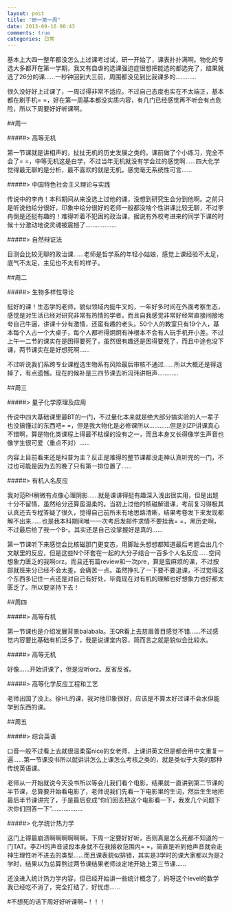 ```yaml
---
layout: post
title: "研一第一周"
date: 2013-09-16 00:43
comments: true
categories: 日常
---
```


基本上大四一整年都没怎么上过课考过试，研一开始了，课表扑扑满啊。物化的专选大多都开在第一学期，我又有自虐的选课强迫症很想把能选的都选完了，结果就选了26分的课……一秒钟回到大三前，周围都没见到比我课多的…………

很久没好好上过课了，一周过得非常不适应。不过自己态度也实在不太端正，基本都在刷手机= =，好在第一周基本都没实质内容，有几门已经感觉再不听会有点危险，所以下周要好好听课啊。

##周一

#####> 高等无机

第一节课就是讲相声的，扯扯无机的历史发展之类的。课前做了个小练习，完全不会了= =，中等无机这是白学，不过当年无机就没有学会过的感觉啊……四大化学觉得最无聊的是分析，最不喜欢的就是无机，感觉毫无系统性可言……

#####> 中国特色社会主义理论与实践

传说中的李冉！本科期间从来没选上过他的课，没想到研究生会分到他啊。之前只是听说他给分很好，印象中给分很好的老师一般都没啥个性讲课比较无聊，不过李冉倒是还挺有趣的！难得听着不犯困的政治课，据说有外校考进来的同学下课的时候十分激动地说灵魂被震撼了………………

#####> 自然辩证法

目测会比较无聊的政治课……老师是哲学系的年轻小姑娘，感觉上课经验不太足，底气不太足，主见也不太有的样子。

##周二

#####> 生物多样性导论

挺好的课！生态学的老师，貌似领域内挺牛叉的，一年好多时间在外面考察生态，感觉是对生活已经对研究非常有热情的学者，而且自我感觉非常好经常直接间接地夸自己牛逼，讲课十分有激情，还蛮有趣的老头。50个人的教室只有19个人，基本每个人占一个大桌子，每个人都听得炯炯有神根本不会有人玩手机开小差。不过上午一二节的课实在是困得要死了，虽然很有趣还是困得要死了，而且中途也没下课，两节课实在是好想死啊……

不过听说我们系跨专业课程选生物系有风险最后审核不通过……所以大概还是得退掉了，有点遗憾。现在的候补是三四节课去听冯玮讲相声…………

##周三

#####> 量子化学原理及应用

传说中四大基础课里最BT的一门，不过量化本来就是绝大部分搞实验的人一辈子也没搞懂过的东西吧= =，但是我大物化是必修课所以…………但是刘ZP讲课真心不错啊，算是物化类课程上得最不枯燥的没有之一，而且本身又长得像学生声音也像学生很可爱（重点不对）……

内容上目前看来还是科普为主？反正是难得的整节课都没走神认真听完的一门，不过也可能是因为去的晚了只有第一排位置了……

#####> 有机人名反应

我对范RH稍微有点像心理阴影……就是课讲得挺有趣深入浅出很实用，但是出题十分不留情，虽然给分还算蛮温柔的。当初上过他的核磁解谱课，考前复习得极其认真还去专程答疑了很久，觉得自己前所未有地思路清晰，结果考卷发下来发现都解不出来……也是我本科期间唯一一次考后发邮件求情不要挂我= =，黑历史啊，不过最后给了我一个B-。其实还是自己没掌握好是真的……

第一节课听下来感觉会比核磁那门更变态，用脚趾头想想都知道最后考题会出几个文献里的反应，但是这些N个环套在一起的大分子结合一百多个人名反应……空间想象力匮乏的我啊orz。而且还有篇review和一次pre，算是蛮麻烦的课，不过按部就班来分已经不会太差，会痛苦一点。虽然挣扎了一下要不要退课，不过觉得这个东西多记住一点还是对自己有好处，毕竟现在对有机的理解也好想象力也好都太匮乏了。所以要坚持下去！

##周四

#####> 高等有机

第一节课也是介绍发展背景balabala。王QR看上去慈眉善目感觉不错……不过感觉内容要比基础有机泛多了，我是说课堂内容，简而言之就是貌似会比较水。

#####> 高等无机

好像……开始讲课了，但是没听orz。反省反省。

#####> 高等化学反应工程和工艺

老师出国了没上。徐HL的课，我对他印象很好，应该是不算太好过课不会水但能学到东西的课。

##周五

#####> 综合英语

口音一般不过看上去就很温柔蛮nice的女老师，上课讲英文但是都会用中文重复一遍……第一节课没书所以就讲讲怎么上课怎么考核之类的，就是类似于大英的那种传统英语课。

老师从一开始就说今天没书所以等会儿我们看个电影，结果就一直讲到第二节课的半节课，总算要开始看电影了，老师说我们先看一下电影里的生词，然后生生地把最后半节课讲完了，于是最后变成“你们回去把这个电影看一下，我发几个问题下次你们回答一下”………………

#####> 化学统计热力学

这门上得最崩溃啊啊啊啊啊啊。下周一定要好好听，否则真是怎么死都不知道的一门TAT。李ZH的声音波段本身就不在我接收范围内= =，简直是听到他声音就会走神生理性听不进去的类型……而且课表貌似排错，其实是3学时的课大家都以为是2学时，结果以为总算熬过两节课结果老师淡定地开始上第三节课……

还没进入统计热力学内容，但已经开始讲一些统计概念了，妈呀这个level的数学我已经吃不消了，完全打结了，好忧虑……


#不想死的话下周好好听课啊~！！！
